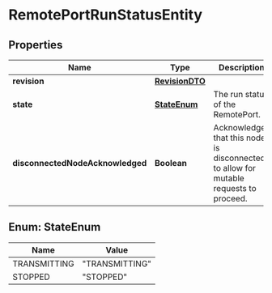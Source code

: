 

# RemotePortRunStatusEntity

## Properties

Name | Type | Description | Notes
------------ | ------------- | ------------- | -------------
**revision** | [**RevisionDTO**](RevisionDTO.md) |  |  [optional]
**state** | [**StateEnum**](#StateEnum) | The run status of the RemotePort. |  [optional]
**disconnectedNodeAcknowledged** | **Boolean** | Acknowledges that this node is disconnected to allow for mutable requests to proceed. |  [optional]



## Enum: StateEnum

Name | Value
---- | -----
TRANSMITTING | &quot;TRANSMITTING&quot;
STOPPED | &quot;STOPPED&quot;



